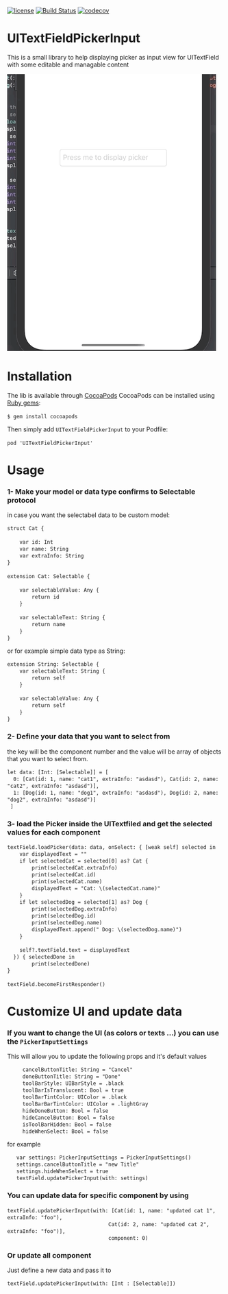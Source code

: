 [![license](https://img.shields.io/github/license/DAVFoundation/captain-n3m0.svg?style=flat-square)](https://github.com/omranaleid/UITextFieldPickerInput/blob/master/LICENSE) [![Build Status](https://travis-ci.org/omranaleid/UITextFieldPickerInput.svg?branch=master)](https://travis-ci.org/omranaleid/UITextFieldPickerInput) [![codecov](https://codecov.io/gh/omranaleid/UITextFieldPickerInput/branch/master/graph/badge.svg)](https://codecov.io/gh/omranaleid/UITextFieldPickerInput)

# UITextFieldPickerInput
This is a small library to help displaying picker as input view for UITextField with some editable and managable content 

![](PickerExample.gif)
# Installation
The lib is available through [CocoaPods](https://cocoapods.org) CocoaPods can be installed using [Ruby gems](https://rubygems.org):

 `$ gem install cocoapods`
 
 Then simply add `UITextFieldPickerInput` to your Podfile:
 
 `pod 'UITextFieldPickerInput'`
 
# Usage

###  1- Make your model or data type confirms to Selectable protocol

in case you want the selectabel data to be custom model:
```
struct Cat {
    
    var id: Int
    var name: String
    var extraInfo: String
}

extension Cat: Selectable {
    
    var selectableValue: Any {
        return id
    }
    
    var selectableText: String {
        return name
    }
}
```
or for example simple data type as String:
```
extension String: Selectable {
    var selectableText: String {
        return self
    }
    
    var selectableValue: Any {
        return self
    }
}
```
### 2- Define your data that you want to select from
the key will be the component number and the value will be array of objects that you want to select from.
```
let data: [Int: [Selectable]] = [
  0: [Cat(id: 1, name: "cat1", extraInfo: "asdasd"), Cat(id: 2, name: "cat2", extraInfo: "asdasd")],
  1: [Dog(id: 1, name: "dog1", extraInfo: "asdasd"), Dog(id: 2, name: "dog2", extraInfo: "asdasd")]
 ]
```

### 3- load the Picker inside the UITextfiled and get the selected values for each component
```
textField.loadPicker(data: data, onSelect: { [weak self] selected in
    var displayedText = ""
    if let selectedCat = selected[0] as? Cat {
        print(selectedCat.extraInfo)
        print(selectedCat.id)
        print(selectedCat.name)
        displayedText = "Cat: \(selectedCat.name)"
    }
    if let selectedDog = selected[1] as? Dog {
        print(selectedDog.extraInfo)
        print(selectedDog.id)
        print(selectedDog.name)
        displayedText.append(" Dog: \(selectedDog.name)")
    }
              
    self?.textField.text = displayedText
  }) { selectedDone in
        print(selectedDone)
}

textField.becomeFirstResponder()
```

# Customize UI and update data

### If you want to change the UI (as colors or texts ...) you can use the `PickerInputSettings`
This will allow you to update the following props and it's default values
```
     cancelButtonTitle: String = "Cancel"
     doneButtonTitle: String = "Done"
     toolBarStyle: UIBarStyle = .black
     toolBarIsTranslucent: Bool = true
     toolBarTintColor: UIColor = .black
     toolBarBarTintColor: UIColor = .lightGray
     hideDoneButton: Bool = false
     hideCancelButton: Bool = false
     isToolBarHidden: Bool = false
     hideWhenSelect: Bool = false
```    
 for example 
```
   var settings: PickerInputSettings = PickerInputSettings()
   settings.cancelButtonTitle = "new Title"
   settings.hideWhenSelect = true
   textField.updatePickerInput(with: settings)
   ```

### You can update data for specific component by using

   ```
textField.updatePickerInput(with: [Cat(id: 1, name: "updated cat 1", extraInfo: "foo"),
                                    Cat(id: 2, name: "updated cat 2", extraInfo: "foo")],
                                    component: 0)
   ```
### Or update all component
Just define a new data and pass it to

 ```
textField.updatePickerInput(with: [Int : [Selectable]])
 ```
